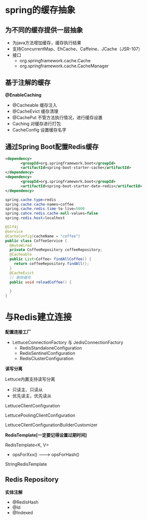 # spring的缓存抽象

## 为不同的缓存提供一层抽象

- 为java方法增加缓存，缓存执行结果
- 支持ConcurrentMap、EhCache、Caffeine、JCache（JSR-107）
- 接口
  - org.springframework.cache.Cache
  - org.springframework.cache.CacheManager

## 基于注解的缓存

**@EnableCaching**

- @Cacheable 缓存注入
- @CacheEvict 缓存清理
- @CachePut 不管方法执行情况，进行缓存设置
- Caching 对缓存进行打包
- CacheConfig 设置缓存名字

## 通过Spring Boot配置Redis缓存

```xml
<dependency>
       <groupId>org.springframework.boot</groupId>
       <artifactId>spring-boot-starter-cache</artifactId>
</dependency>
<dependency>
       <groupId>org.springframework.boot</groupId>
       <artifactId>spring-boot-starter-date-redis</artifactId>
</dependency>
```

```java
spring.cache.type=redis
spring.cache.cache-names=coffee
spring.cache.redis.time-to-live=5000
spring.cahce.redis.cache-null-values=false
spring.redis.host=localhost
```

```java
@Slf4j
@service
@CacheConfig(cacheName = "coffee")
public class CoffeeService {
  @AutoWired
  private CoffeeRepository coffeeRepository;
  @Cacheable
  public List<Coffee> findAllCoffee() {
    return coffeeRepository.findAll();
  }
  @CacheEvict
  // 删除缓存
  public void reloadCoffee() {
    
  }
}
```

# 与Redis建立连接

**配置连接工厂**

- LettuceConnectionFactory 与 JedisConnectionFactory
  - RedisStandaloneConfiguration
  - RedisSentinelConfiguration
  - RedisClusterConfiguration

**读写分离**

Lettuce内置支持读写分离

- 只读主、只读从
- 优先读主，优先读从

LettuceClientConfiguration

LettucePoolingClientConfiguration

LettuceClientConfigurationBuilderCustomizer

**RedisTemplate[一定要记得设置过期时间]**

RedisTemplate<K, V>

- opsForXxx() ---> opsForHash()

StringRedisTemplate

## Redis Repository

**实体注解**

- @RedisHash
- @Id
- @Indexed